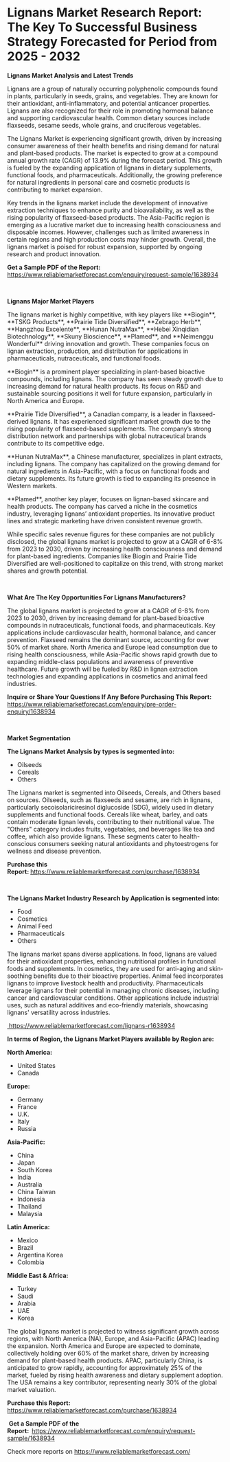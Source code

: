 <p><h1>Lignans Market Research Report: The Key To Successful Business Strategy Forecasted for Period from 2025 - 2032</h1></p><p><strong>Lignans Market Analysis and Latest Trends</strong></p>
<p><p>Lignans are a group of naturally occurring polyphenolic compounds found in plants, particularly in seeds, grains, and vegetables. They are known for their antioxidant, anti-inflammatory, and potential anticancer properties. Lignans are also recognized for their role in promoting hormonal balance and supporting cardiovascular health. Common dietary sources include flaxseeds, sesame seeds, whole grains, and cruciferous vegetables.</p><p>The Lignans Market is experiencing significant growth, driven by increasing consumer awareness of their health benefits and rising demand for natural and plant-based products. The market is expected to grow at a compound annual growth rate (CAGR) of 13.9% during the forecast period. This growth is fueled by the expanding application of lignans in dietary supplements, functional foods, and pharmaceuticals. Additionally, the growing preference for natural ingredients in personal care and cosmetic products is contributing to market expansion.</p><p>Key trends in the lignans market include the development of innovative extraction techniques to enhance purity and bioavailability, as well as the rising popularity of flaxseed-based products. The Asia-Pacific region is emerging as a lucrative market due to increasing health consciousness and disposable incomes. However, challenges such as limited awareness in certain regions and high production costs may hinder growth. Overall, the lignans market is poised for robust expansion, supported by ongoing research and product innovation.</p></p>
<p><strong>Get a Sample PDF of the Report:&nbsp;</strong> <a href="https://www.reliablemarketforecast.com/enquiry/request-sample/1638934?utm_campaign=2249&utm_medium=2&utm_source=Github&utm_content=ia&utm_term=25012025&utm_id=lignans">https://www.reliablemarketforecast.com/enquiry/request-sample/1638934</a></p>
<p>&nbsp;</p>
<p><strong>Lignans Major Market Players</strong></p>
<p><p>The lignans market is highly competitive, with key players like **Biogin**, **TSKG Products**, **Prairie Tide Diversified**, **Zebrago Herb**, **Hangzhou Excelente**, **Hunan NutraMax**, **Hebei Xinqidian Biotechnology**, **Skuny Bioscience**, **Plamed**, and **Neimenggu Wonderful** driving innovation and growth. These companies focus on lignan extraction, production, and distribution for applications in pharmaceuticals, nutraceuticals, and functional foods.</p><p>**Biogin** is a prominent player specializing in plant-based bioactive compounds, including lignans. The company has seen steady growth due to increasing demand for natural health products. Its focus on R&D and sustainable sourcing positions it well for future expansion, particularly in North America and Europe.</p><p>**Prairie Tide Diversified**, a Canadian company, is a leader in flaxseed-derived lignans. It has experienced significant market growth due to the rising popularity of flaxseed-based supplements. The company’s strong distribution network and partnerships with global nutraceutical brands contribute to its competitive edge.</p><p>**Hunan NutraMax**, a Chinese manufacturer, specializes in plant extracts, including lignans. The company has capitalized on the growing demand for natural ingredients in Asia-Pacific, with a focus on functional foods and dietary supplements. Its future growth is tied to expanding its presence in Western markets.</p><p>**Plamed**, another key player, focuses on lignan-based skincare and health products. The company has carved a niche in the cosmetics industry, leveraging lignans’ antioxidant properties. Its innovative product lines and strategic marketing have driven consistent revenue growth.</p><p>While specific sales revenue figures for these companies are not publicly disclosed, the global lignans market is projected to grow at a CAGR of 6-8% from 2023 to 2030, driven by increasing health consciousness and demand for plant-based ingredients. Companies like Biogin and Prairie Tide Diversified are well-positioned to capitalize on this trend, with strong market shares and growth potential.</p></p>
<p>&nbsp;</p>
<p><strong>What Are The Key Opportunities For Lignans Manufacturers?</strong></p>
<p><p>The global lignans market is projected to grow at a CAGR of 6-8% from 2023 to 2030, driven by increasing demand for plant-based bioactive compounds in nutraceuticals, functional foods, and pharmaceuticals. Key applications include cardiovascular health, hormonal balance, and cancer prevention. Flaxseed remains the dominant source, accounting for over 50% of market share. North America and Europe lead consumption due to rising health consciousness, while Asia-Pacific shows rapid growth due to expanding middle-class populations and awareness of preventive healthcare. Future growth will be fueled by R&D in lignan extraction technologies and expanding applications in cosmetics and animal feed industries.</p></p>
<p><strong>Inquire or Share Your Questions If Any Before Purchasing This Report:</strong> <a href="https://www.reliablemarketforecast.com/enquiry/pre-order-enquiry/1638934?utm_campaign=2249&utm_medium=2&utm_source=Github&utm_content=ia&utm_term=25012025&utm_id=lignans">https://www.reliablemarketforecast.com/enquiry/pre-order-enquiry/1638934</a></p>
<p>&nbsp;</p>
<p><strong>Market Segmentation</strong></p>
<p><strong>The Lignans Market Analysis by types is segmented into:</strong></p>
<p><ul><li>Oilseeds</li><li>Cereals</li><li>Others</li></ul></p>
<p><p>The Lignans market is segmented into Oilseeds, Cereals, and Others based on sources. Oilseeds, such as flaxseeds and sesame, are rich in lignans, particularly secoisolariciresinol diglucoside (SDG), widely used in dietary supplements and functional foods. Cereals like wheat, barley, and oats contain moderate lignan levels, contributing to their nutritional value. The "Others" category includes fruits, vegetables, and beverages like tea and coffee, which also provide lignans. These segments cater to health-conscious consumers seeking natural antioxidants and phytoestrogens for wellness and disease prevention.</p></p>
<p><strong>Purchase this Report:&nbsp;</strong><a href="https://www.reliablemarketforecast.com/purchase/1638934?utm_campaign=2249&utm_medium=2&utm_source=Github&utm_content=ia&utm_term=25012025&utm_id=lignans">https://www.reliablemarketforecast.com/purchase/1638934</a></p>
<p>&nbsp;</p>
<p><strong>The Lignans Market Industry Research by Application is segmented into:</strong></p>
<p><ul><li>Food</li><li>Cosmetics</li><li>Animal Feed</li><li>Pharmaceuticals</li><li>Others</li></ul></p>
<p><p>The lignans market spans diverse applications. In food, lignans are valued for their antioxidant properties, enhancing nutritional profiles in functional foods and supplements. In cosmetics, they are used for anti-aging and skin-soothing benefits due to their bioactive properties. Animal feed incorporates lignans to improve livestock health and productivity. Pharmaceuticals leverage lignans for their potential in managing chronic diseases, including cancer and cardiovascular conditions. Other applications include industrial uses, such as natural additives and eco-friendly materials, showcasing lignans' versatility across industries.</p></p>
<p><a href="https://www.reliablemarketforecast.com/lignans-r1638934?utm_campaign=2249&utm_medium=2&utm_source=Github&utm_content=ia&utm_term=25012025&utm_id=lignans">&nbsp;https://www.reliablemarketforecast.com/lignans-r1638934</a></p>
<p><strong>In terms of Region, the Lignans Market Players available by Region are:</strong></p>
<p>
    <p> <strong> North America: </strong>
        <ul>
            <li>United States</li>
            <li>Canada</li>
        </ul>
        </p> 
    <p> <strong> Europe: </strong>
        <ul>
            <li>Germany</li>
            <li>France</li>
            <li>U.K.</li>
            <li>Italy</li>
            <li>Russia</li>
        </ul>
        </p> 
    <p> <strong> Asia-Pacific: </strong>
        <ul>
            <li>China</li>
            <li>Japan</li>
            <li>South Korea</li>
            <li>India</li>
            <li>Australia</li>
            <li>China Taiwan</li>
            <li>Indonesia</li>
            <li>Thailand</li>
            <li>Malaysia</li>
        </ul>
        </p> 
    <p> <strong> Latin America: </strong>
        <ul>
            <li>Mexico</li>
            <li>Brazil</li>
            <li>Argentina Korea</li>
            <li>Colombia</li>
        </ul>
        </p> 
    <p> <strong> Middle East & Africa: </strong>
        <ul>
            <li>Turkey</li>
            <li>Saudi</li>
            <li>Arabia</li>
            <li>UAE</li>
            <li>Korea</li>
        </ul>
    </p>
    </p>
<p><p>The global lignans market is projected to witness significant growth across regions, with North America (NA), Europe, and Asia-Pacific (APAC) leading the expansion. North America and Europe are expected to dominate, collectively holding over 60% of the market share, driven by increasing demand for plant-based health products. APAC, particularly China, is anticipated to grow rapidly, accounting for approximately 25% of the market, fueled by rising health awareness and dietary supplement adoption. The USA remains a key contributor, representing nearly 30% of the global market valuation.</p></p>
<p><strong>Purchase this Report: </strong><a href="https://www.reliablemarketforecast.com/purchase/1638934?utm_campaign=2249&utm_medium=2&utm_source=Github&utm_content=ia&utm_term=25012025&utm_id=lignans">https://www.reliablemarketforecast.com/purchase/1638934</a></p>
<p>&nbsp;<strong>Get a Sample PDF of the Report:&nbsp;&nbsp;</strong><a href="https://www.reliablemarketforecast.com/enquiry/request-sample/1638934?utm_campaign=2249&utm_medium=2&utm_source=Github&utm_content=ia&utm_term=25012025&utm_id=lignans">https://www.reliablemarketforecast.com/enquiry/request-sample/1638934</a></p>
<p><strong></strong></p>
<p>Check more reports on <a href="https://www.reliablemarketforecast.com/?utm_campaign=2249&utm_medium=2&utm_source=Github&utm_content=ia&utm_term=25012025&utm_id=lignans">https://www.reliablemarketforecast.com/</a></p>